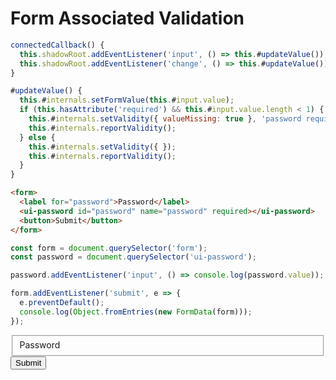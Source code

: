 <link rel="stylesheet" href="./assets/index.css" />
<script type="module" src="./assets/index.js"></script>
<script type="module" src="./assets/password.js"></script>
<style>
  h1 + pre {
    min-height: 38vh;
  }
</style>

# Form Associated Validation 

```javascript
connectedCallback() {
  this.shadowRoot.addEventListener('input', () => this.#updateValue());
  this.shadowRoot.addEventListener('change', () => this.#updateValue());
}

#updateValue() {
  this.#internals.setFormValue(this.#input.value);
  if (this.hasAttribute('required') && this.#input.value.length < 1) {
    this.#internals.setValidity({ valueMissing: true }, 'password required');
    this.#internals.reportValidity();
  } else {
    this.#internals.setValidity({ });
    this.#internals.reportValidity();
  }
}
```

```html
<form>
  <label for="password">Password</label>
  <ui-password id="password" name="password" required></ui-password>
  <button>Submit</button>
</form>
```

```javascript
const form = document.querySelector('form');
const password = document.querySelector('ui-password');

password.addEventListener('input', () => console.log(password.value));

form.addEventListener('submit', e => {
  e.preventDefault();
  console.log(Object.fromEntries(new FormData(form)));
});
```

<ui-demo width="25">
  <form>
    <fieldset>
      <label for="password">Password</label>
      <ui-password id="password" name="password" required></ui-password>
    </fieldset>
    <button>Submit</button>
  </form>
</ui-demo>

<ui-console></ui-console>

<script type="module">
const form = document.querySelector('form');
const password = document.querySelector('ui-password');

password.addEventListener('input', () => console.log(password.value));

form.addEventListener('submit', e => {
  e.preventDefault();
  password.checkValidity();
  console.log(Object.fromEntries(new FormData(form)));
});
</script>